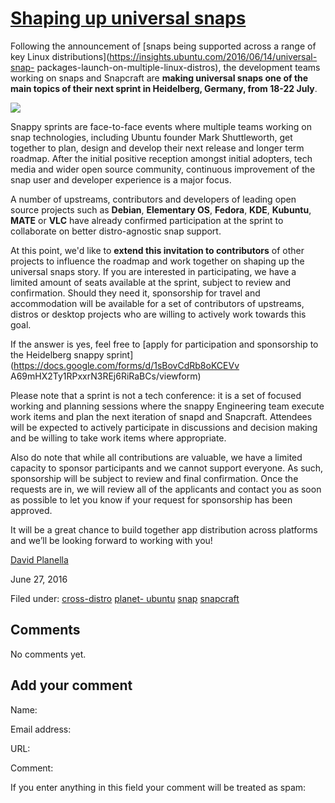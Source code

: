 





#  [Shaping up universal snaps](/en/blog/2016/07/04/shaping-universal-snaps/)

Following the announcement of [snaps being supported across a range of key
Linux distributions](https://insights.ubuntu.com/2016/06/14/universal-snap-
packages-launch-on-multiple-linux-distros), the development teams working on
snaps and Snapcraft are **making universal snaps one of the main topics of
their next sprint in Heidelberg, Germany, from 18-22 July**.

![](https://assets.ubuntu.com/v1/bb7f0c54-snaps-hero%403x.png)

Snappy sprints are face-to-face events where multiple teams working on snap
technologies, including Ubuntu founder Mark Shuttleworth, get together to
plan, design and develop their next release and longer term roadmap. After the
initial positive reception amongst initial adopters, tech media and wider open
source community, continuous improvement of the snap user and developer
experience is a major focus.

A number of upstreams, contributors and developers of leading open source
projects such as **Debian**, **Elementary OS**, **Fedora**, **KDE**,
**Kubuntu**, **MATE** or **VLC** have already confirmed participation at the
sprint to collaborate on better distro-agnostic snap support.

At this point, we'd like to **extend this invitation to contributors** of
other projects to influence the roadmap and work together on shaping up the
universal snaps story. If you are interested in participating, we have a
limited amount of seats available at the sprint, subject to review and
confirmation. Should they need it, sponsorship for travel and accommodation
will be available for a set of contributors of upstreams, distros or desktop
projects who are willing to actively work towards this goal.

If the answer is yes, feel free to [apply for participation and sponsorship to
the Heidelberg snappy sprint](https://docs.google.com/forms/d/1sBovCdRb8oKCEVv
A69mHX2Ty1RPxxrN3REj6RiRaBCs/viewform)

Please note that a sprint is not a tech conference: it is a set of focused
working and planning sessions where the snappy Engineering team execute work
items and plan the next iteration of snapd and Snapcraft. Attendees will be
expected to actively participate in discussions and decision making and be
willing to take work items where appropriate.

Also do note that while all contributions are valuable, we have a limited
capacity to sponsor participants and we cannot support everyone. As such,
sponsorship will be subject to review and final confirmation. Once the
requests are in, we will review all of the applicants and contact you as soon
as possible to let you know if your request for sponsorship has been approved.

It will be a great chance to build together app distribution across platforms
and we’ll be looking forward to working with you!

[David Planella](/en/blog/authors/dpm/)

June 27, 2016

Filed under: [cross-distro](/en/blog/tags/cross-distro/) [planet-
ubuntu](/en/blog/tags/planet-ubuntu/) [snap](/en/blog/tags/snap/)
[snapcraft](/en/blog/tags/snapcraft/)





## Comments

No comments yet.

## Add your comment

Name:

Email address:

URL:

Comment:

If you enter anything in this field your comment will be treated as spam:





